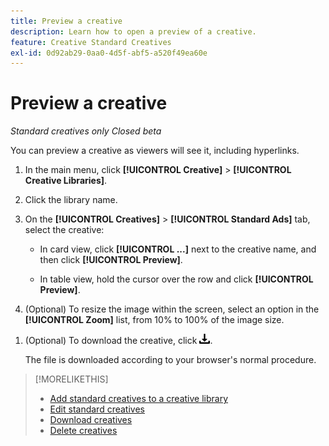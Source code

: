 ```yaml
---
title: Preview a creative
description: Learn how to open a preview of a creative.
feature: Creative Standard Creatives
exl-id: 0d92ab29-0aa0-4d5f-abf5-a520f49ea60e
---
```

# Preview a creative

*Standard creatives only*
*Closed beta*

You can preview a creative as viewers will see it, including hyperlinks.

1. In the main menu, click **[!UICONTROL Creative]** > **[!UICONTROL Creative Libraries]**.

1. Click the library name.

1. On the **[!UICONTROL Creatives]** > **[!UICONTROL Standard Ads]** tab, select the creative:

   * In card view, click **[!UICONTROL ...]** next to the creative name, and then click **[!UICONTROL Preview]**.
   
   * In table view, hold the cursor over the row and click **[!UICONTROL Preview]**.

1. (Optional) To resize the image within the screen, select an option in the **[!UICONTROL Zoom]** list, from 10% to 100% of the image size.

<!-- Not there as of 1/22/24:  1. (Flexible HTML5 creatives; optional) To show all frames for the creative, select **Show frames**. -->

1. (Optional) To download the creative, click ![Download](/help/creative/assets/download.png "Download").

   The file is downloaded according to your browser's normal procedure.

>[!MORELIKETHIS]
>
>* [Add standard creatives to a creative library](/help/creative/creative-libraries/creative-add-standard.md)
>* [Edit standard creatives](/help/creative/creative-libraries/creative-edit-standard.md)
>* [Download creatives](/help/creative/creative-libraries/creative-download.md)
>* [Delete creatives](/help/creative/creative-libraries/creative-delete.md)
